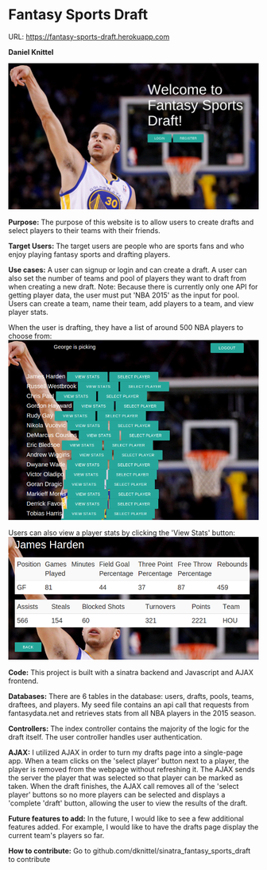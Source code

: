 # Fantasy Sports Draft

URL: https://fantasy-sports-draft.herokuapp.com

**Daniel Knittel**

![pic](Selection_018.png)

**Purpose:** The purpose of this website is to allow users to create drafts and select players to their teams with their friends.

**Target Users:** The target users are people who are sports fans and who enjoy playing fantasy sports and drafting players.

**Use cases:** A user can signup or login and can create a draft. A user can also set the number of teams and pool of players they want to draft from when creating a new draft. Note: Because there is currently only one API for getting player data, the user must put 'NBA 2015' as the input for pool. Users can create a team, name their team, add players to a team, and view player stats.

When the user is drafting, they have a list of around 500 NBA players to choose from:
![pic](Selection_014.png)

Users can also view a player stats by clicking the 'View Stats' button:
![pic](Selection_015.png)

**Code:** This project is built with a sinatra backend and Javascript and AJAX frontend.

**Databases:** There are 6 tables in the database: users, drafts, pools, teams, draftees, and players. My seed file contains an api call that requests from fantasydata.net and retrieves stats from all NBA players in the 2015 season. 

**Controllers:** The index controller contains the majority of the logic for the draft itself. The user controller handles user authentication.

**AJAX:** I utilized AJAX in order to turn my drafts page into a single-page app. When a team clicks on the 'select player' button next to a player, the player is removed from the webpage without refreshing it. The AJAX sends the server the player that was selected so that player can be marked as taken. When the draft finishes, the AJAX call removes all of the 'select player' buttons so no more players can be selected and displays a 'complete 'draft' button, allowing the user to view the results of the draft.

**Future features to add:** In the future, I would like to see a few additional features added. For example, I would like to have the drafts page display the current team's players so far.

**How to contribute:** Go to github.com/dknittel/sinatra_fantasy_sports_draft to contribute
